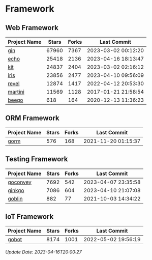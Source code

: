 # Framework

## Web Framework
| Project Name | Stars | Forks | Last Commit |
| ------------ | ----- | ----- | ----------- |
| [gin](https://github.com/gin-gonic/gin) | 67960 | 7367 | 2023-03-02 00:12:20 |
| [echo](https://github.com/labstack/echo) | 25418 | 2136 | 2023-04-16 18:13:47 |
| [kit](https://github.com/go-kit/kit) | 24837 | 2404 | 2023-03-02 02:16:12 |
| [iris](https://github.com/kataras/iris) | 23856 | 2477 | 2023-04-10 09:56:09 |
| [revel](https://github.com/revel/revel) | 12874 | 1417 | 2022-04-12 20:53:30 |
| [martini](https://github.com/go-martini/martini) | 11569 | 1128 | 2017-01-21 21:58:54 |
| [beego](https://github.com/astaxie/beego) | 618 | 164 | 2020-12-13 11:36:23 |

## ORM Framework
| Project Name | Stars | Forks | Last Commit |
| ------------ | ----- | ----- | ----------- |
| [gorm](https://github.com/jinzhu/gorm) | 576 | 168 | 2021-11-20 01:15:37 |

## Testing Framework
| Project Name | Stars | Forks | Last Commit |
| ------------ | ----- | ----- | ----------- |
| [goconvey](https://github.com/smartystreets/goconvey) | 7692 | 542 | 2023-04-07 23:35:58 |
| [ginkgo](https://github.com/onsi/ginkgo) | 7086 | 604 | 2023-04-10 21:07:08 |
| [goblin](https://github.com/franela/goblin) | 882 | 77 | 2021-10-03 14:34:22 |

## IoT Framework
| Project Name | Stars | Forks | Last Commit |
| ------------ | ----- | ----- | ----------- |
| [gobot](https://github.com/hybridgroup/gobot) | 8174 | 1001 | 2022-05-02 19:56:19 |

*Update Date: 2023-04-16T20:00:27*